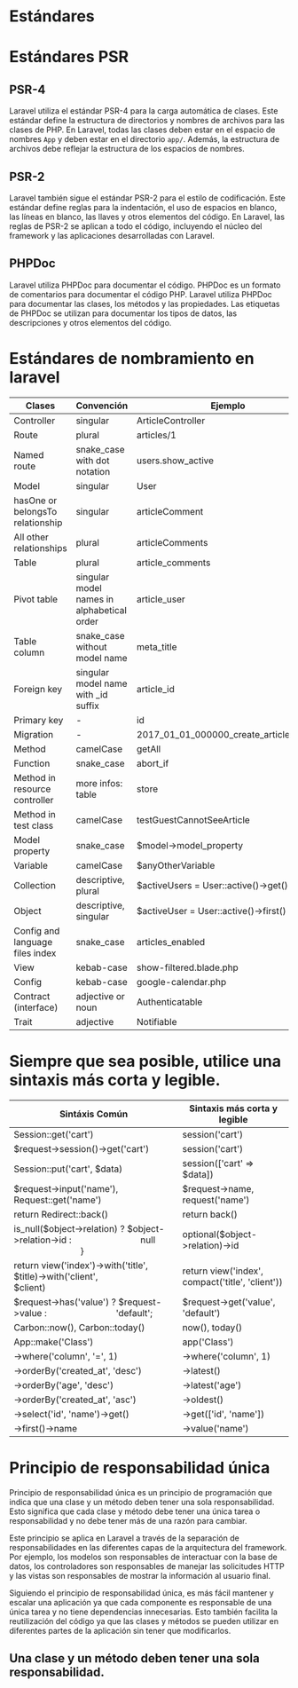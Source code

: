 # Estándares

# Estándares PSR

## PSR-4

Laravel utiliza el estándar PSR-4 para la carga automática de clases. Este estándar define la estructura de directorios y nombres de archivos para las clases de PHP. En Laravel, todas las clases deben estar en el espacio de nombres `App` y deben estar en el directorio `app/`. Además, la estructura de archivos debe reflejar la estructura de los espacios de nombres.

## PSR-2

Laravel también sigue el estándar PSR-2 para el estilo de codificación. Este estándar define reglas para la indentación, el uso de espacios en blanco, las líneas en blanco, las llaves y otros elementos del código. En Laravel, las reglas de PSR-2 se aplican a todo el código, incluyendo el núcleo del framework y las aplicaciones desarrolladas con Laravel.

## PHPDoc

Laravel utiliza PHPDoc para documentar el código. PHPDoc es un formato de comentarios para documentar el código PHP. Laravel utiliza PHPDoc para documentar las clases, los métodos y las propiedades. Las etiquetas de PHPDoc se utilizan para documentar los tipos de datos, las descripciones y otros elementos del código.

# Estándares de nombramiento en laravel

| Clases | Convención | Ejemplo |
| --- | --- | --- |
| Controller | singular | ArticleController |
| Route | plural | articles/1 |
| Named route | snake_case with dot notation | users.show_active |
| Model | singular | User |
| hasOne or belongsTo relationship | singular | articleComment |
| All other relationships | plural | articleComments |
| Table | plural | article_comments |
| Pivot table | singular model names in alphabetical order | article_user |
| Table column | snake_case without model name | meta_title |
| Foreign key | singular model name with _id suffix | article_id |
| Primary key | - | id |
| Migration | - | 2017_01_01_000000_create_articles_table |
| Method | camelCase | getAll |
| Function | snake_case | abort_if |
| Method in resource controller | more infos: table | store |
| Method in test class | camelCase | testGuestCannotSeeArticle |
| Model property | snake_case | $model->model_property |
| Variable | camelCase | $anyOtherVariable |
| Collection | descriptive, plural | $activeUsers = User::active()->get() |
| Object | descriptive, singular | $activeUser = User::active()->first() |
| Config and language files index | snake_case | articles_enabled |
| View | kebab-case | show-filtered.blade.php |
| Config | kebab-case | google-calendar.php |
| Contract (interface) | adjective or noun | Authenticatable |
| Trait | adjective | Notifiable |

# Siempre que sea posible, utilice una sintaxis más corta y legible.

| Sintáxis Común | Sintaxis más corta y legible |
| --- | --- |
| Session::get('cart') | session('cart') |
| $request->session()->get('cart') | session('cart') |
| Session::put('cart', $data) | session(['cart' => $data]) |
| $request->input('name'), Request::get('name') | $request->name, request('name') |
| return Redirect::back() | return back() |
| is_null($object->relation) ? $object->relation->id :                             null                             } | optional($object->relation)->id |
| return view('index')->with('title', $title)->with('client',                             $client) | return view('index', compact('title', 'client')) |
| $request->has('value') ? $request->value :                             'default'; | $request->get('value', 'default') |
| Carbon::now(), Carbon::today() | now(), today() |
| App::make('Class') | app('Class') |
| ->where('column', '=', 1) | ->where('column', 1) |
| ->orderBy('created_at', 'desc') | ->latest() |
| ->orderBy('age', 'desc') | ->latest('age') |
| ->orderBy('created_at', 'asc') | ->oldest() |
| ->select('id', 'name')->get() | ->get(['id', 'name']) |
| ->first()->name | ->value('name') |

# Principio de responsabilidad única

Principio de responsabilidad única es un principio de programación que indica que una clase y un método deben tener una sola responsabilidad. Esto significa que cada clase y método debe tener una única tarea o responsabilidad y no debe tener más de una razón para cambiar.

Este principio se aplica en Laravel a través de la separación de responsabilidades en las diferentes capas de la arquitectura del framework. Por ejemplo, los modelos son responsables de interactuar con la base de datos, los controladores son responsables de manejar las solicitudes HTTP y las vistas son responsables de mostrar la información al usuario final.

Siguiendo el principio de responsabilidad única, es más fácil mantener y escalar una aplicación ya que cada componente es responsable de una única tarea y no tiene dependencias innecesarias. Esto también facilita la reutilización del código ya que las clases y métodos se pueden utilizar en diferentes partes de la aplicación sin tener que modificarlos.

## Una clase y un método deben tener una sola responsabilidad.